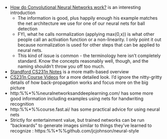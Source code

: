  - [How do Convolutional Neural Networks work?](http://brohrer.github.io/how_convolutional_neural_networks_work.html) is an interesting introduction
    - The information is good, plus happily enough his example matches the net architecture we use for one of our neural nets for ball detection
    - FYI, what he calls normalization (applying max(0,x)) is what other people call an activation function or a non-linearity. I only point it out because normalization is used for other steps that can be applied to neural nets.
    - This kind of issue is common - the terminology here isn’t completely standard. Know the concepts reasonably well, though, and the naming shouldn’t throw you off too much.
  - [Standford CS231n Notes](http://cs231n.github.io/) is a more math-based overview
  - [CS231n Course Videos](https://www.youtube.com/playlist?list=PLlJy-eBtNFt6EuMxFYRiNRS07MCWN5UIA) for a more detailed look. I’d ignore the nitty-gritty details of how back-propagation works and focus more on the big picture
  - http:%%*%%neuralnetworksanddeeplearning.com/ has some more good information including examples using nets for handwriting recognition
  - http:%%*%%course.fast.ai/ has some practical advice for using neural nets
  - Strictly for entertainment value, but trained networks can be run “backwards” to generate images similar to things they’ve learned to recognize : https:%%*%%github.com/jcjohnson/neural-style